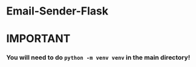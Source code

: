 # Email-Sender-Flask
# IMPORTANT
###   You will need to do ``python -m venv venv`` in the main directory!
